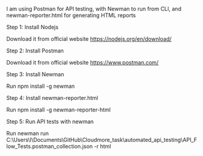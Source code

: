 I am using Postman for API testing,
with Newman to run from CLI,
and newman-reporter.html for generating HTML reports


Step 1: Install Nodejs

Download it from official website https://nodejs.org/en/download/

Step 2: Install Postman

Download it from official website https://www.postman.com/

Step 3: Install Newman

Run npm install -g newman 

Step 4: Install newman-reporter.html

Run npm install -g newman-reporter-html

Step 5: Run API tests with newman 

Run newman run  C:\Users\I\Documents\GitHub\Cloudmore_task\automated_api_testing\API_Flow_Tests.postman_collection.json -r html 
